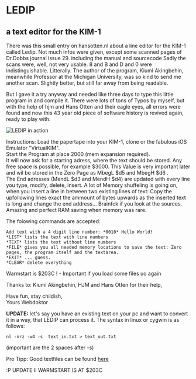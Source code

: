 # LEDIP
## a text editor for the KIM-1

There was this small entry on hansotten.nl about a line editor for the KIM-1 called Ledip. Not much infos were given, except some scanned pages of Dr.Dobbs journal issue 29. including the manual and sourcecode Sadly the scans were, well, not very usable. 8 and B and D and 0 were indistinguishable. Litterally. The author of the program, Kiumi Akingbehin, meanwhile Professor at the Michigan University, was so kind to send me another scan. Slightly better, but still far away from being readable.

But I gave it a try anyway and needed like three days to type this little program in and compile it. There were lots of tons of Typos by myself, but with the help of hjm and Hans Otten and their eagle eyes, all errors were found and now this 43 year old piece of software history is revived again, ready to play with.

![LEDIP in action](https://github.com/netzherpes/LEDIP/raw/main/ledip2.jpg)

Instructions: Load the papertape into your KIM-1, clone or the fabulous iOS Emulator "VirtualKIM".<br>
Start the Program at place 2000 (mem expansion required).<br> 
It will now ask for a starting adress, where the text should be stored. Any free space is possible, for example $3000. This Value is very important later and wil be stored in the Zero Page as MbegL $d5 and MbegH $d6 .<br>
The End adresses (MendL $d3 and MendH $d4) are updated with every line you type, modify, delete, insert. A lot of Memory shuffeling is going on, when you insert a line in between two existing lines of text: Copy the upfollowing lines exact the ammount of bytes upwards as the inserted text is long and change the end address... Brainfck if you look at the sources. Amazing and perfect RAM saving when memory was rare.

The folowing commands are accepted:

    Add text with a 4 digit line number: *0010* Hello World!
    *LIST* lists the text with line numbers
    *TEXT* lists the text without line numbers
    *FILE* gives you all needed memory locations to save the text: Zero pages, the program itself and the textarea.
    *EXIT* ... guess.
    *CLEAR* delete everything

Warmstart is $203C ! - Important if you load some files uo again

Thanks to: Kiumi Akingbehin, HJM and Hans Otten for their help,

Have fun, stay childish,<br> Yours Webdoktor

**UPDATE:** let's say you have an existing text on your pc and want to convert it in a way, that LEDIP can process it. The syntax in linux or cygwin is as follows:

    nl -nrz -w4 -s  text_in.txt > text_out.txt

(important are the 2 spaces after -s)

Pro Tipp: Good textfiles can be found [here](http://textfiles.com/sex/EROTICA/)

:P
UPDATE II
WARMSTART IS AT $203C
